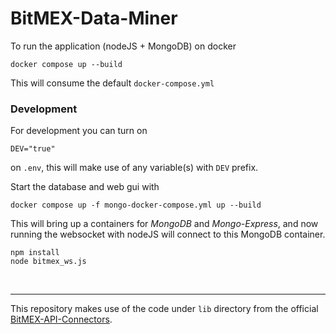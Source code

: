 
# BitMEX-Data-Miner

To run the application (nodeJS + MongoDB) on docker
```
docker compose up --build
```
This will consume the default `docker-compose.yml`
&nbsp;
### Development
For development you can turn on
```
DEV="true"
```
on `.env`, this will make use of any variable(s) with `DEV` prefix.

Start the database and web gui with
```
docker compose up -f mongo-docker-compose.yml up --build
```

This will bring up a containers for _MongoDB_ and _Mongo-Express_, and now running the websocket with nodeJS will connect to this MongoDB container.
```
npm install
node bitmex_ws.js
```
&nbsp;
&nbsp;

---
This repository makes use of the code under `lib` directory from the official [BitMEX-API-Connectors](https://github.com/BitMEX/api-connectors/tree/master/official-ws/nodejs).
